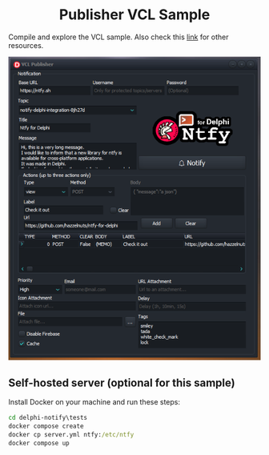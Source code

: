 <div align="center">

# Publisher VCL Sample

</div>

Compile and explore the VCL sample. Also check this [link](https://github.com/p-samuel/delphi-notify/tree/dev-psamuel/sample/console/publisher) for other resources. 

<div align="center">
  <img src="./img/vcl-sample.PNG">
</div>

## Self-hosted server (optional for this sample)
Install Docker on your machine and run these steps:

``` cmd
cd delphi-notify\tests
docker compose create
docker cp server.yml ntfy:/etc/ntfy
docker compose up
```
